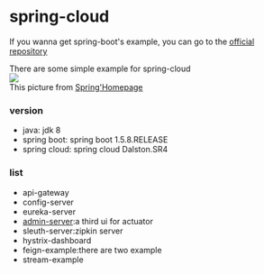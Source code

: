 # spring-cloud

If you wanna get spring-boot's example, you can go to the [official repository](https://github.com/spring-projects/spring-boot)    

There are some simple example for spring-cloud   
![](https://spring.io/img/homepage/diagram-distributed-systems.svg)    
This picture from [Spring'Homepage](https://spring.io/)   

### version 
- java: jdk 8
- spring boot: spring boot 1.5.8.RELEASE
- spring cloud: spring cloud Dalston.SR4

### list
- api-gateway
- config-server
- eureka-server
- [admin-server](https://github.com/codecentric/spring-boot-admin):a third ui for actuator
- sleuth-server:zipkin server
- hystrix-dashboard
- feign-example:there are two example
- stream-example
